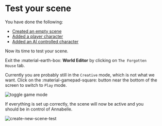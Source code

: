 # Test your scene

You have done the following:

- [Created an empty scene](/talemate/user-guide/howto/create-a-new-scene/create-empty-scene)
- [Added a player character](/talemate/user-guide/howto/create-a-new-scene/create-player-character)
- [Added an AI controlled character](/talemate/user-guide/howto/create-a-new-scene/create-npc)

Now its time to test your scene.

Exit the :material-earth-box: **World Editor** by clicking on `The Forgotten House` tab.

Currently you are probably still in the `Creative` mode, which is not what we want. Click on the :material-gamepad-square: button near the bottom of the screen to switch to `Play` mode.

![toggle game mode](/talemate/img/0.26.0/toggle-game-mode.png)

If everything is set up correctly, the scene will now be active and you should be in control of Annabelle.

![create-new-scene-test](/talemate/img/0.26.0/create-new-scene-test.png)